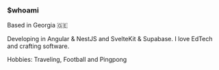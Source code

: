 ### $whoami

Based in Georgia 🇬🇪

Developing in Angular & NestJS and SvelteKit & Supabase.
I love EdTech and crafting software.

Hobbies: Traveling, Football and Pingpong

<!--
**fplusf/fplusf** is a ✨ _special_ ✨ repository because its `README.md` (this file) appears on your GitHub profile.

Here are some ideas to get you started:

- 🔭 I’m currently working on ...
- 🌱 I’m currently learning ...
- 👯 I’m looking to collaborate on ...
- 🤔 I’m looking for help with ...
- 💬 Ask me about ...
- 📫 How to reach me: ...
- 😄 Pronouns: ...
- ⚡ Fun fact: ...
-->
